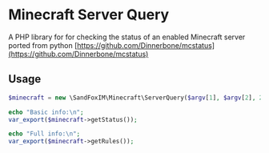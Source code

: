 Minecraft Server Query
======================

A PHP library for for checking the status of an enabled Minecraft server ported from python
[https://github.com/Dinnerbone/mcstatus](https://github.com/Dinnerbone/mcstatus)

Usage
-----

```php
$minecraft = new \SandFoxIM\Minecraft\ServerQuery($argv[1], $argv[2], 2);

echo "Basic info:\n";
var_export($minecraft->getStatus());

echo "Full info:\n";
var_export($minecraft->getRules());
```
